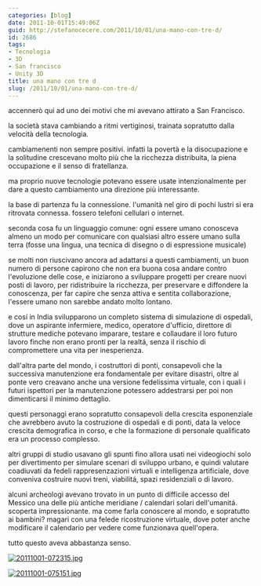```yaml
---
categories: [blog]
date: 2011-10-01T15:49:06Z
guid: http://stefanocecere.com/2011/10/01/una-mano-con-tre-d/
id: 2686
tags:
- Tecnologia
- 3D
- San francisco
- Unity 3D
title: una mano con tre d
slug: /2011/10/01/una-mano-con-tre-d/
---
```


accennerò qui ad uno dei motivi che mi avevano attirato a San Francisco.

la società stava cambiando a ritmi vertiginosi, trainata sopratutto dalla velocità della tecnologia.
  
cambiamenenti non sempre positivi. infatti la povertà e la disocupazione e la solitudine crescevano molto più che la ricchezza distribuita, la piena occupazione e il senso di fratellanza.

ma proprio nuove tecnologie potevano essere usate intenzionalmente per dare a questo cambiamento una direzione più interessante.

la base di partenza fu la connessione. l'umanità nel giro di pochi lustri si era ritrovata connessa. fossero telefoni cellulari o internet.
  
seconda cosa fu un linguaggio comune: ogni essere umano conosceva almeno un modo per comunicare con qualsiasi altro essere umano sulla terra (fosse una lingua, una tecnica di disegno o di espressione musicale)

se molti non riuscivano ancora ad adattarsi a questi cambiamenti, un buon numero di persone capirono che non era buona cosa andare contro l'evoluzione delle cose, e iniziarono a sviluppare progetti per creare nuovi posti di lavoro, per ridistribuire la ricchezza, per preservare e diffondere la conoscenza, per far capire che senza attiva e sentita collaborazione, l'essere umano non sarebbe andato molto lontano.

e cosí in India svilupparono un completo sistema di simulazione di ospedali, dove un aspirante infermiere, medico, operatore d'ufficio, direttore di strutture mediche potevano imparare, testare e collaudare il loro futuro lavoro finche non erano pronti per la realtá, senza il rischio di compromettere una vita per inesperienza.

dall'altra parte del mondo, i costruttori di ponti, consapevoli che la successiva manutenzione era fondamentale per evitare disastri, oltre al ponte vero creavano anche una versione fedelissima virtuale, con i quali i futuri ispettori per la manutenzione potessero addestrarsi per poi non dimenticarsi il minimo dettaglio.

questi personaggi erano sopratutto consapevoli della crescita esponenziale che avrebbero avuto la costruzione di ospedali e di ponti, data la veloce crescita demografica in corso, e che la formazione di personale qualificato era un processo complesso.

altri gruppi di studio usavano gli spunti fino allora usati nei videogiochi solo per divertimento per simulare scenari di sviluppo urbano, e quindi valutare coadiuvati da fedeli rappresenzazioni virtuali e intelligenza artificiale, dove conveniva costruire nuovi treni, viabilitá, spazi residenziali o di lavoro.

alcuni archeologi avevano trovato in un punto di difficile accesso del Messico una delle più antiche meridiane / calendari solari dell'umanitá. scoperta impressionante. ma come farla conoscere al mondo, e sopratutto ai bambini? magari con una felede ricostruzione virtuale, dove poter anche modificare il calendario per vedere come funzionava quell'opera.

tutto questo aveva abbastanza senso.

[<img src="http://stefanocecere.com/wp-content/uploads/sites/3/2011/10/20111001-072315.jpg" alt="20111001-072315.jpg" class="alignnone size-full" />](http://stefanocecere.com/wp-content/uploads/sites/3/2011/10/20111001-072315.jpg)

[<img src="http://stefanocecere.com/wp-content/uploads/sites/3/2011/10/20111001-075151.jpg" alt="20111001-075151.jpg" class="alignnone size-full" />](http://stefanocecere.com/wp-content/uploads/sites/3/2011/10/20111001-075151.jpg)